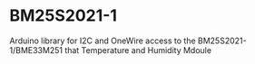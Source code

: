 # BM25S2021-1
Arduino library for I2C and OneWire access to the BM25S2021-1/BME33M251 that Temperature and Humidity Mdoule
